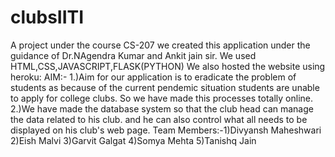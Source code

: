 # clubsIITI
A project under the course CS-207
we created this application under the guidance of Dr.NAgendra Kumar and Ankit jain sir.
We used HTML,CSS,JAVASCRIPT,FLASK(PYTHON)
We also hosted the website using heroku:
AIM:- 1.)Aim for our application is to eradicate the problem of students as because of the current pendemic situation   students are unable to apply for college clubs.
So we have made this processes totally online.
      2.)We have made the database system so that the club head can manage the data related to his club.
and he can also control  what all needs to be displayed on his club's web page.
Team Members:-1)Divyansh Maheshwari
	      2)Eish Malvi
         3)Garvit Galgat
	      4)Somya Mehta
	      5)Tanishq Jain
